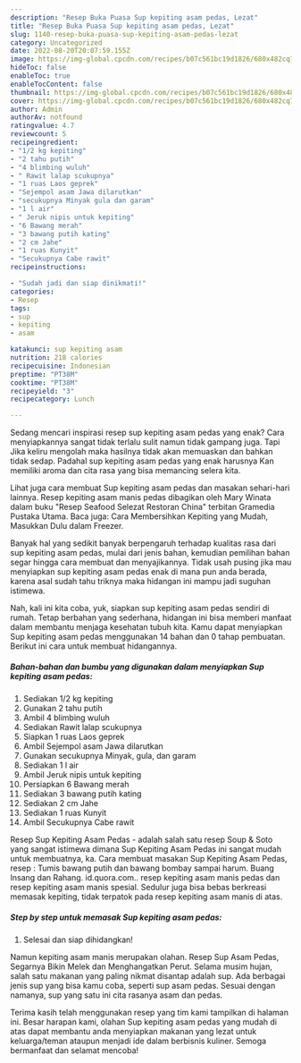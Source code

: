 ```yaml
---
description: "Resep Buka Puasa Sup kepiting asam pedas, Lezat"
title: "Resep Buka Puasa Sup kepiting asam pedas, Lezat"
slug: 1140-resep-buka-puasa-sup-kepiting-asam-pedas-lezat
category: Uncategorized
date: 2022-08-20T20:07:59.155Z
image: https://img-global.cpcdn.com/recipes/b07c561bc19d1826/680x482cq70/sup-kepiting-asam-pedas-foto-resep-utama.jpg
hideToc: false
enableToc: true
enableTocContent: false
thumbnail: https://img-global.cpcdn.com/recipes/b07c561bc19d1826/680x482cq70/sup-kepiting-asam-pedas-foto-resep-utama.jpg
cover: https://img-global.cpcdn.com/recipes/b07c561bc19d1826/680x482cq70/sup-kepiting-asam-pedas-foto-resep-utama.jpg
author: Admin
authorAv: notfound
ratingvalue: 4.7
reviewcount: 5
recipeingredient:
- "1/2 kg kepiting"
- "2 tahu putih"
- "4 blimbing wuluh"
- " Rawit lalap scukupnya"
- "1 ruas Laos geprek"
- "Sejempol asam Jawa dilarutkan"
- "secukupnya Minyak gula dan garam"
- "1 l air"
- " Jeruk nipis untuk kepiting"
- "6 Bawang merah"
- "3 bawang putih kating"
- "2 cm Jahe"
- "1 ruas Kunyit"
- "Secukupnya Cabe rawit"
recipeinstructions:

- "Sudah jadi dan siap dinikmati!"
categories:
- Resep
tags:
- sup
- kepiting
- asam

katakunci: sup kepiting asam 
nutrition: 218 calories
recipecuisine: Indonesian
preptime: "PT38M"
cooktime: "PT38M"
recipeyield: "3"
recipecategory: Lunch

---
```



Sedang mencari inspirasi resep sup kepiting asam pedas yang enak? Cara menyiapkannya sangat tidak terlalu sulit namun tidak gampang juga. Tapi Jika keliru mengolah maka hasilnya tidak akan memuaskan dan bahkan tidak sedap. Padahal sup kepiting asam pedas yang enak harusnya Kan memiliki aroma dan cita rasa yang bisa memancing selera kita.


Lihat juga cara membuat Sup kepiting asam pedas dan masakan sehari-hari lainnya. Resep kepiting asam manis pedas dibagikan oleh Mary Winata dalam buku &#34;Resep Seafood Selezat Restoran China&#34; terbitan Gramedia Pustaka Utama. Baca juga: Cara Membersihkan Kepiting yang Mudah, Masukkan Dulu dalam Freezer.

Banyak hal yang sedikit banyak berpengaruh terhadap kualitas rasa dari sup kepiting asam pedas, mulai dari jenis bahan, kemudian pemilihan bahan segar hingga cara membuat dan menyajikannya. Tidak usah pusing jika mau menyiapkan sup kepiting asam pedas enak di mana pun anda berada, karena asal sudah tahu triknya maka hidangan ini mampu jadi suguhan istimewa.


Nah, kali ini kita coba, yuk, siapkan sup kepiting asam pedas sendiri di rumah. Tetap berbahan yang sederhana, hidangan ini bisa memberi manfaat dalam membantu menjaga kesehatan tubuh kita. Kamu dapat menyiapkan Sup kepiting asam pedas menggunakan 14 bahan dan 0 tahap pembuatan. Berikut ini cara untuk membuat hidangannya.

<!--inarticleads1-->

##### Bahan-bahan dan bumbu yang digunakan dalam menyiapkan Sup kepiting asam pedas:

1. Sediakan 1/2 kg kepiting
1. Gunakan 2 tahu putih
1. Ambil 4 blimbing wuluh
1. Sediakan  Rawit lalap scukupnya
1. Siapkan 1 ruas Laos geprek
1. Ambil Sejempol asam Jawa dilarutkan
1. Gunakan secukupnya Minyak, gula, dan garam
1. Sediakan 1 l air
1. Ambil  Jeruk nipis untuk kepiting
1. Persiapkan 6 Bawang merah
1. Sediakan 3 bawang putih kating
1. Sediakan 2 cm Jahe
1. Sediakan 1 ruas Kunyit
1. Ambil Secukupnya Cabe rawit


Resep Sup Kepiting Asam Pedas - adalah salah satu resep Soup &amp; Soto yang sangat istimewa dimana Sup Kepiting Asam Pedas ini sangat mudah untuk membuatnya, ka. Cara membuat masakan Sup Kepiting Asam Pedas, resep : Tumis bawang putih dan bawang bombay sampai harum. Buang Insang dan Rahang. id.quora.com.. resep kepiting asam manis pedas dan resep kepiting asam manis spesial. Sedulur juga bisa bebas berkreasi memasak kepiting, tidak terpatok pada resep kepiting asam manis di atas. 

<!--inarticleads2-->

##### Step by step untuk memasak Sup kepiting asam pedas:


1. Selesai dan siap dihidangkan!

Namun kepiting asam manis merupakan olahan. Resep Sup Asam Pedas, Segarnya Bikin Melek dan Menghangatkan Perut. Selama musim hujan, salah satu makanan yang paling nikmat disantap adalah sup. Ada berbagai jenis sup yang bisa kamu coba, seperti sup asam pedas. Sesuai dengan namanya, sup yang satu ini cita rasanya asam dan pedas. 

Terima kasih telah menggunakan resep yang tim kami tampilkan di halaman ini. Besar harapan kami, olahan Sup kepiting asam pedas yang mudah di atas dapat membantu anda menyiapkan makanan yang lezat untuk keluarga/teman ataupun menjadi ide dalam berbisnis kuliner. Semoga bermanfaat dan selamat mencoba!
